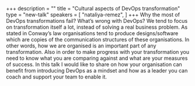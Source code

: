 +++
description = ""
title = "Cultural aspects of DevOps transformation"
type = "new-talk"
speakers = [
        "nataliya-remez",
]
+++
Why the most of DevOps transformations fail? What’s wrong with DevOps?
We tend to focus on transformation itself a lot, instead of solving a real business problem. As stated in Conway’s law organisations tend to produce designs/software which are copies of the communication structures of these organisations. In other words, how we are organised is an important part of any transformation. Also in order to make progress with your transformation you need to know what you are comparing against and what are your measures of success. In this talk I would like to share on how your organisation can benefit from introducing DevOps as a mindset and how as a leader you can coach and support your team to enable it.